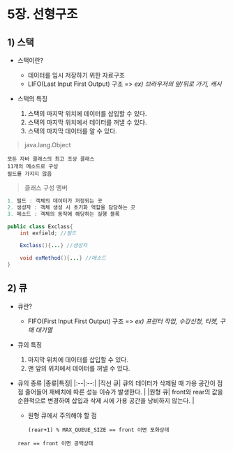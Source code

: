 # 5장. 선형구조

## 1) 스택

- 스택이란?

  - 데이터를 임시 저장하기 위한 자료구조
  - LIFO(Last Input First Output) 구조 => _ex) 브라우저의 앞/뒤로 가기, 캐시_

- 스택의 특징
  1. 스택의 마지막 위치에 데이터를 삽입할 수 있다.
  2. 스택의 마지막 위치에서 데이터를 꺼낼 수 있다.
  3. 스택의 마지막 데이터를 알 수 있다.

> java.lang.Object

```
모든 자바 클래스의 최고 조상 클래스
11개의 메소드로 구성
필드를 가지지 않음
```

> 클래스 구성 멤버

```java
1. 필드 : 객체의 데이터가 저장되는 곳
2. 생성자 : 객체 생성 시 초기화 역할을 담당하는 곳
3. 메소드 : 객체의 동작에 해당하는 실행 블록

public class Exclass{
    int exfield; //필드

    Exclass(){...} //생성자

    void exMethod(){...} //메소드
}
```

## 2) 큐

- 큐란?

  - FIFO(First Input First Output) 구조 => _ex) 프린터 작업, 수강신청, 티켓, 구매 대기열_

- 큐의 특징

  1. 마지막 위치에 데이터를 삽입할 수 있다.
  2. 맨 앞의 위치에서 데이터를 꺼낼 수 있다.

- 큐의 종류
  |종류|특징|
  |:--|:--:|
  |직선 큐| 큐의 데이터가 삭제될 때 가용 공간이 점점 줄어들어 재배치에 따른 성능 이슈가 발생한다. |
  |원형 큐| front와 rear의 값을 순환적으로 변경하여 삽입과 삭제 시에 가용 공간을 낭비하지 않는다. |

  - 원형 큐에서 주의해야 할 점

    `(rear+1) % MAX_QUEUE_SIZE == front 이면 포화상태`

  `rear == front 이면 공백상태`
